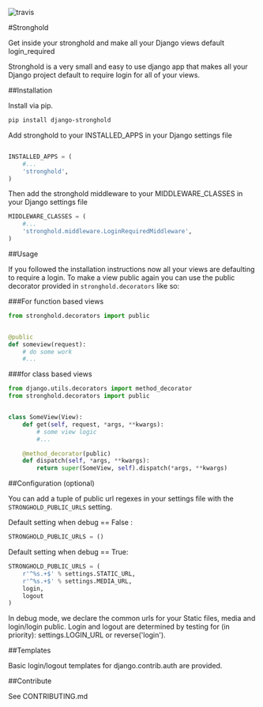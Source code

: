 ![travis](https://travis-ci.org/mgrouchy/django-stronghold.png?branch=master)

#Stronghold

Get inside your stronghold and make all your Django views default login_required

Stronghold is a very small and easy to use django app that makes all your Django project default to require login for all of your views.


##Installation

Install via pip.

```sh
pip install django-stronghold
```

Add stronghold to your INSTALLED_APPS in your Django settings file

```python

INSTALLED_APPS = (
    #...
    'stronghold',
)
```

Then add the stronghold middleware to your MIDDLEWARE_CLASSES in your Django settings file

```python
MIDDLEWARE_CLASSES = (
    #...
    'stronghold.middleware.LoginRequiredMiddleware',
)

```

##Usage

If you followed the installation instructions now all your views are defaulting to require a login.
To make a view public again you can use the public decorator provided in `stronghold.decorators` like so:

###For function based views
```python
from stronghold.decorators import public


@public
def someview(request):
	# do some work
	#...

```

###for class based views

```python
from django.utils.decorators import method_decorator
from stronghold.decorators import public


class SomeView(View):
	def get(self, request, *args, **kwargs):
		# some view logic
		#...

	@method_decorator(public)
	def dispatch(self, *args, **kwargs):
    	return super(SomeView, self).dispatch(*args, **kwargs)
```

##Configuration (optional)

You can add a tuple of public url regexes in your settings file with the `STRONGHOLD_PUBLIC_URLS` setting.

Default setting when debug == False :
```python
STRONGHOLD_PUBLIC_URLS = ()
```

Default setting when debug == True:

```python
STRONGHOLD_PUBLIC_URLS = (
    r'^%s.+$' % settings.STATIC_URL,
    r'^%s.+$' % settings.MEDIA_URL,
    login,
    logout
)
```

In debug mode, we declare the common urls for your Static files, media and login/login public.  Login and logout are determined by testing for (in priority): settings.LOGIN_URL or reverse('login').

##Templates

Basic login/logout templates for django.contrib.auth are provided.

##Contribute

See CONTRIBUTING.md
